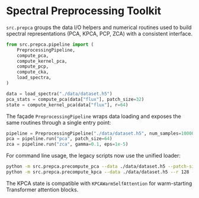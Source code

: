 # Spectral Preprocessing Toolkit

`src.prepca` groups the data I/O helpers and numerical routines used to build
spectral representations (PCA, KPCA, PCP, ZCA) with a consistent interface.

```python
from src.prepca.pipeline import (
    PreprocessingPipeline,
    compute_pca,
    compute_kernel_pca,
    compute_pcp,
    compute_cka,
    load_spectra,
)

data = load_spectra("./data/dataset.h5")
pca_stats = compute_pca(data["flux"], patch_size=32)
state = compute_kernel_pca(data["flux"], r=64)
```

The façade `PreprocessingPipeline` wraps data loading and exposes the
same routines through a single entry point:

```python
pipeline = PreprocessingPipeline("./data/dataset.h5", num_samples=10000)
pca = pipeline.run("pca", patch_size=64)
zca = pipeline.run("zca", gamma=0.1, eps=1e-5)
```

For command line usage, the legacy scripts now use the unified loader:

```bash
python -m src.prepca.precompute_pca --data ./data/dataset.h5 --patch-size 32
python -m src.prepca.precompute_kpca --data ./data/dataset.h5 --r 128 --landmarks 2048
```

The KPCA state is compatible with `KPCAWarmSelfAttention` for warm-starting
Transformer attention blocks.

